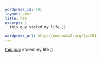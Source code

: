 ```yaml
--- 
wordpress_id: 701
layout: post
title: heh
excerpt: |
  this guy stoled my life ;)

wordpress_url: http://new.nata2.org/?p=701
---
```

<a href="http://www.flashenabled.com/">this guy</a> stoled my life ;)

